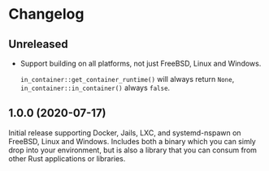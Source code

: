 # Changelog

<!-- next-header -->

## Unreleased

* Support building on all platforms, not just FreeBSD, Linux and Windows.

    `in_container::get_container_runtime()` will always return `None`, `in_container::in_container()` always `false`.

## 1.0.0 (2020-07-17)

Initial release supporting Docker, Jails, LXC, and systemd-nspawn on FreeBSD, Linux and Windows.
Includes both a binary which you can simly drop into your environment, but is also a library that you can consum from other Rust applications or libraries.
